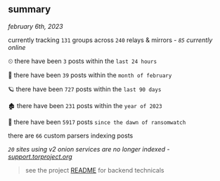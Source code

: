 
## summary
_february 6th, 2023_

currently tracking `131` groups across `240` relays & mirrors - _`85` currently online_

⏲ there have been `3` posts within the `last 24 hours`

🦈 there have been `39` posts within the `month of february`

🪐 there have been `727` posts within the `last 90 days`

🏚 there have been `231` posts within the `year of 2023`

🦕 there have been `5917` posts `since the dawn of ransomwatch`

there are `66` custom parsers indexing posts

_`20` sites using v2 onion services are no longer indexed - [support.torproject.org](https://support.torproject.org/onionservices/v2-deprecation/)_

> see the project [README](https://github.com/joshhighet/ransomwatch#ransomwatch--) for backend technicals
